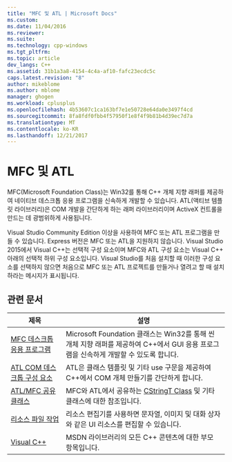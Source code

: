 ```yaml
---
title: "MFC 및 ATL | Microsoft Docs"
ms.custom: 
ms.date: 11/04/2016
ms.reviewer: 
ms.suite: 
ms.technology: cpp-windows
ms.tgt_pltfrm: 
ms.topic: article
dev_langs: C++
ms.assetid: 31b1a3a8-4154-4c4a-af10-fafc23ecdc5c
caps.latest.revision: "8"
author: mikeblome
ms.author: mblome
manager: ghogen
ms.workload: cplusplus
ms.openlocfilehash: 4b53607c1ca163bf7e1e50728e64da0e3497f4cd
ms.sourcegitcommit: 8fa8fdf0fbb4f57950f1e8f4f9b81b4d39ec7d7a
ms.translationtype: MT
ms.contentlocale: ko-KR
ms.lasthandoff: 12/21/2017
---
```

# <a name="mfc-and-atl"></a>MFC 및 ATL
MFC(Microsoft Foundation Class)는 Win32를 통해 C++ 개체 지향 래퍼를 제공하여 네이티브 데스크톱 응용 프로그램을 신속하게 개발할 수 있습니다. ATL(액티브 템플릿 라이브러리)은 COM 개발을 간단하게 하는 래퍼 라이브러리이며 ActiveX 컨트롤을 만드는 데 광범위하게 사용됩니다.  
  
 Visual Studio Community Edition 이상을 사용하여 MFC 또는 ATL 프로그램을 만들 수 있습니다. Express 버전은 MFC 또는 ATL을 지원하지 않습니다. Visual Studio 2015에서 Visual C++는 선택적 구성 요소이며 MFC와 ATL 구성 요소는 Visual C++ 아래의 선택적 하위 구성 요소입니다. Visual Studio를 처음 설치할 때 이러한 구성 요소를 선택하지 않으면 처음으로 MFC 또는 ATL 프로젝트를 만들거나 열려고 할 때 설치하라는 메시지가 표시됩니다.  
  
## <a name="related-articles"></a>관련 문서  
  
|제목|설명|  
|-----------|-----------------|  
|[MFC 데스크톱 응용 프로그램](../mfc/mfc-desktop-applications.md)|Microsoft Foundation 클래스는 Win32를 통해 씬 개체 지향 래퍼를 제공하여 C++에서 GUI 응용 프로그램을 신속하게 개발할 수 있도록 합니다.|  
|[ATL COM 데스크톱 구성 요소](../atl/atl-com-desktop-components.md)|ATL은 클래스 템플릿 및 기타 use 구문을 제공하여 C++에서 COM 개체 만들기를 간단하게 합니다.|  
|[ATL/MFC 공유 클래스](../atl-mfc-shared/atl-mfc-shared-classes.md)|MFC와 ATL에서 공유하는 [CStringT Class](../atl-mfc-shared/reference/cstringt-class.md) 및 기타 클래스에 대한 참조입니다.|  
|[리소스 파일 작업](../windows/working-with-resource-files.md)|리소스 편집기를 사용하면 문자열, 이미지 및 대화 상자와 같은 UI 리소스를 편집할 수 있습니다.|  
|[Visual C++](../visual-cpp-in-visual-studio.md)|MSDN 라이브러리의 모든 C++ 콘텐츠에 대한 부모 항목입니다.|